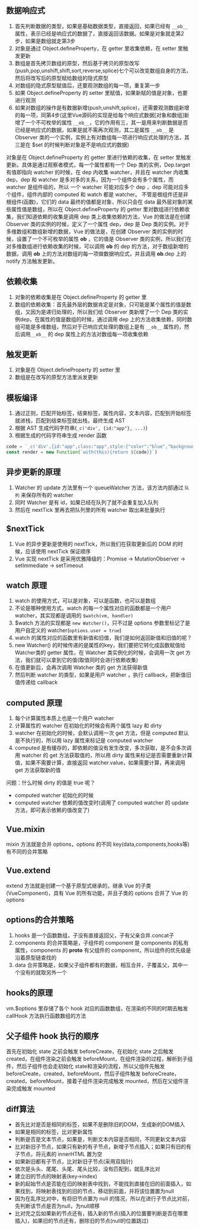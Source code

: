 ## 数据响应式

1. 首先判断数据的类型，如果是基础数据类型，直接返回，如果已经有 `__ob__` 属性，表示已经是响应式的数据了，直接返回该数据。如果是对象就走第2步，如果是数组就走第3步
2. 对象是通过 Object.defineProperty，在 getter 里收集依赖，在 setter 里触发更新
3. 数组是首先拷贝数组的原型，然后基于拷贝的原型改写(push,pop,unshift,shift,sort,reverse,splice)七个可以改变数组自身的方法，然后将改写后的原型赋给数组的隐式原型
4. 对数组的隐式原型赋值后，还要观测数组的每一项，重复第一步
5. 如果 Object.defineProperty 的 setter 里赋值，如果新赋的值是对象，也要进行观测
6. 如果对数组的操作是有数据新增(push,unshift,splice)，还需要观测数组新增的每一项，同第4步(这里Vue源码的实现是给每个响应式数据[对象和数组]新增了一个不可枚举的属性 `__ob__`，它的作用有三，其一是用来判断数据是否已经是响应式的数据，如果是就不需再次观测，其二是属性 `__ob__` 是 Observer 类的一个实例，实例上有对数组每一项进行响应式处理的方法，其三是在 $set 的时候判断对象是不是响应式的数据)

对象是在 Object.defineProperty 的 getter 里进行依赖的收集，在 setter 里触发更新。具体是通过观察者模式，每一个属性都有一个 Dep 类的实例，Dep.target 有值即指向 watcher 的时候，在 dep 内收集 watcher，并且在 watcher 内收集 dep，dep 和 watcher 是多对多的关系，因为一个组件会有多个属性，而 watcher 是组件级的，所以 一个 watcher 可能对应多个 dep ，dep 可能对应多个组件，组件内部的 computed 和 watch 都是 watcher。
不管是根组件还是非根组件(函数)，它们的 data 最终的值都是对象，所以只会在 data 最外层对象的某些属性值是数组，所以在 Object.defineProperty 的 getter 里对数组进行依赖收集，我们知道依赖的收集是调用 dep 类上收集依赖的方法，Vue 的做法是在创建 Observer 类的实例的时候，定义了一个属性 dep，dep 是 Dep 类的实例。对于多维数组和数组新增的数据，Vue 的做法是，在创建 Observer 类的实例的时候，设置了一个不可枚举的属性 __ob__ ，它的值是 Observer 类的实例，所以我们在对多维数组进行依赖收集的时候，可以调用 __ob__ 的 dep 的方法，对于数组新增的数据，调用 __ob__ 上的方法对数组的每一项做数据响应式，并且调用 __ob__.dep 上的 notify 方法触发更新。

## 依赖收集

1. 对象的依赖收集是在 Object.defineProperty 的 getter 里
2. 数组的依赖收集：首先最外层的数据肯定是对象，只可能是某个属性的值是数组，又因为是递归处理的，所以我们给 Observer 类新增了一个 Dep 类的实例dep，在属性的值是数组的时候，通过调用 dep 上的方法收集依赖，同时数组可能是多维数组，然后对于已响应式处理的数组上是有 `__ob__` 属性的，然后调用`__ob__` 的 dep 属性上的方法对数组每一项收集依赖

## 触发更新

1. 对象是在 Object.defineProperty 的 setter 里
2. 数组是在改写的原型方法里派发更新

## 模板编译

1. 通过正则，匹配开始标签，结束标签，属性内容，文本内容，匹配到开始标签就进栈，匹配到结束标签就出栈，最终生成 AST
2. 根据 AST 生成代码字符串(`_c('div', {id:"app"}, ...)`)
3. 根据生成的代码字符串生成 render 函数
```js
code = `_c('div',{id:"app",class:"app",style:{"color":"blue","background":"red"}},_c('ul',undefined,_c('li',undefined,_v(_s(name))),_c('li',undefined,_v(_s(age)))))`
const render = new Function(`with(this){return ${code}}`)
```

## 异步更新的原理

1. Watcher 的 update 方法里有一个 queueWatcher 方法，该方法内部通过 `队列` 来保存所有的 watcher
2. 同时 Watcher 是有 id，如果已经在队列了就不会重复加入队列
3. 然后在 nextTick 里再去把队列里的所有 watcher 取出来批量执行

## $nextTick

1. Vue 的异步更新是使用的 nextTick，所以我们在获取更新后的 DOM 的时候，应该使用 nextTick 保证顺序
2. Vue 实现 nextTick 是采用优雅降级的：Promise -> MutationObserver -> setImmediate -> setTimeout

## watch 原理

1. watch 的使用方式，可以是对象，可以是函数，也可以是数组
2. 不论是哪种使用方式，watch 的每一个属性对应的函数都是一个用户watcher，其实现都是调用的 `$watch(vm, handler)`
3. $watch 方法的实现都是 `new Watcher()`，只不过是 options 参数里标记了是用户自定义的 watcher(`options.user = true`)
4. watch 的属性对应的函数里有新值和旧值，我们是如何返回新值和旧值的呢？
5. new Watcher() 的时候传递的是属性的key，我们要把它转化成函数赋值给 Watcher类的 getter 属性，在 Watcher 类实例化的时候，会调用一次 get 方法，我们就可以拿到它的值(取值同时会进行依赖收集)
6. 在值更新后，会再次调用 Watcher 类的 get 方法获得新值
7. 然后判断 watcher 的类型，如果是用户 watcher ，执行 callback，把新值旧值传递给 callback

## computed 原理

1. 每个计算属性本质上也是一个用户 watcher
2. 计算属性的 watcher 在初始化的时候会有两个属性 lazy 和 dirty
3. watcher 在初始化的时候，会默认调用一次 get 方法，但是 computed 默认是不执行的，所以用 lazy 属性来标记是 computed watcher
4. computed 是有缓存的，即依赖的值没有发生改变，多次获取，是不会多次调用 watcher 的 get 方法获取值的，所以用 dirty 属性来标记是否需要重新计算值，如果不需要计算，直接返回 watcher.value，如果需要计算，再来调用 get 方法获取新的值

问题：什么时候 dirty 的值是 true 呢？

- computed watcher 初始化的时候
- computed watcher 依赖的值改变时(调用了 computed watcher 的 update 方法，即可表示依赖的值改变了)

## Vue.mixin

mixin 方法就是合并 options，options 的不同 key(data,components,hooks等)有不同的合并策略

## Vue.extend

extend 方法就是创建一个基于原型式继承的，继承 Vue 的子类(VueComponent)，具有 Vue 的所有功能，并且子类的 options 合并了 Vue 的 options

## options的合并策略

1. hooks 是一个函数数组，子没有直接返回父，子有父亲合并.concat子
2. components 的合并策略是，子组件的 component 是 components 的私有属性，components 的 __proto__ 有父组件的 component，所以组件的优先级是沿着原型链查找的
3. data 合并策略是，如果父子组件都有的数据，相互合并，子覆盖父，其中一个没有的就取另外一个

## hooks的原理

vm.$options 里存储了各个 hook 对应的函数数组，在渲染的不同的时期去触发 callHook 方法执行函数数组的方法

## 父子组件 hook 执行的顺序

首先在初始化 state 之前会触发 beforeCreate，在初始化 state 之后触发 created，在组件渲染之前会触发 beforeMount，在组件渲染的过程，解析到子组件，然后子组件也会走初始化 state和渲染的流程，所以父组件先触发 beforeCreate，created，beforeMount，然后子组件触发 beforeCreate，created，beforeMount，接着子组件渲染完成触发 mounted，然后在父组件渲染完成触发 mounted

## diff算法

- 首先比对是否是相同的标签，如果不是删除旧的DOM，生成新的DOM插入
- 如果是相同的标签，比对更新属性
- 判断是否是文本节点，如果是，判断文本内容是否相同，不同更新文本内容
- 比对新旧子节点，如果只有新的有子节点，新增子节点插入；如果只有旧的有子节点，将元素的 innerHTML 置为空
- 如果新旧都有子节点，比对新旧子节点(采用双指针)
- 依次是头头、尾尾、头尾、尾头比较，没有匹配到，就乱序比对
- 建立旧的节点的映射表(key->index)
- 新的起始节点是否能在旧的映射表中找到，不能找到直接在旧的前面插入，如果找到，将映射表找到的旧的节点，移动到前面，并将该位置置为null
- 因为在乱序比对中，有将旧节点置为 null 的情况，所以在进行子节点比对前，先判断该节点是否为null，为null顺移
- 比对完之后如果新的节点还有，插入新的节点(插入的位置要判断是否在哪里插入)，如果旧的节点还有，删除旧的节点(null的位置跳过)
